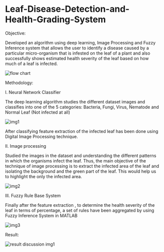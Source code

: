 # Leaf-Disease-Detection-and-Health-Grading-System

Objective:

Developed an algorithm using deep learning, Image Processing and Fuzzy Inference system that allows the user to identify a disease caused by a particular micro-organism that is infested on the leaf of a plant and also successfully shows estimated health severity of the leaf based on how much of a leaf is infected.

![flow chart](https://user-images.githubusercontent.com/73630123/119841897-d5ffbe00-bf23-11eb-8b50-85d662d42d7a.jpg)

Methodology:

I. Neural Network Classifier

The deep learning algorithm studies the different dataset images and classifies into one of the 5 categories: Bacteria, Fungi, Virus, Nematode and Normal Leaf (Not infected at all)

![img1](https://user-images.githubusercontent.com/73630123/119844591-3132b000-bf26-11eb-8151-0c4dc690b854.png)

After classifying feature extraction of the infected leaf has been done using Digital Image Processing technique.

II. Image processing

Studied the images in the dataset and understanding the different patterns in which the organisms infect the leaf. Thus, the main objective of the technique of image processing is to extract the infected area of the leaf and isolating the background and the green part of the leaf. This would help us to highlight the only the infected area.

![img2](https://user-images.githubusercontent.com/73630123/119844877-6ccd7a00-bf26-11eb-94ed-bf3a323f05ee.jpg)

III. Fuzzy Rule Base System

Finally after the feature extraction , to determine the health severity of the leaf in terms of percentage, a set of rules have been aggregated by using Fuzzy Inference System in MATLAB

![img3](https://user-images.githubusercontent.com/73630123/119845058-95ee0a80-bf26-11eb-93ee-cfed52f258bd.jpg)

Result:

![result discussion img1](https://user-images.githubusercontent.com/73630123/119840931-04c96480-bf23-11eb-957d-14e49c01d3d9.jpg)

